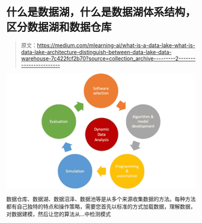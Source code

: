 # 什么是数据湖，什么是数据湖体系结构，区分数据湖和数据仓库

> 原文：<https://medium.com/mlearning-ai/what-is-a-data-lake-what-is-data-lake-architecture-distinguish-between-data-lake-data-warehouse-7c422fcf2b70?source=collection_archive---------2----------------------->

![](img/72c1246fd51f385bf596df75ebbba1dd.png)

数据仓库、数据湖、数据沼泽、数据池等是从多个来源收集数据的方法。每种方法都有自己独特的特点和操作策略，需要您首先以标准的方式加载数据，理解数据，对数据建模，然后让您的算法从…中检测模式